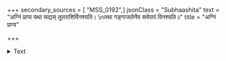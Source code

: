 +++
secondary_sources = [ "MSS_0192",]
jsonClass = "Subhaashita"
text = "अग्निं प्राप्य यथा सद्यस् तूलराशिर्विनश्यति।  \nतथा गङ्गाजलेनैव सर्वपापं विनश्यति॥"
title = "अग्निं प्राप्य"

+++

<details><summary>Text</summary>

अग्निं प्राप्य यथा सद्यस् तूलराशिर्विनश्यति।  
तथा गङ्गाजलेनैव सर्वपापं विनश्यति॥
</details>
